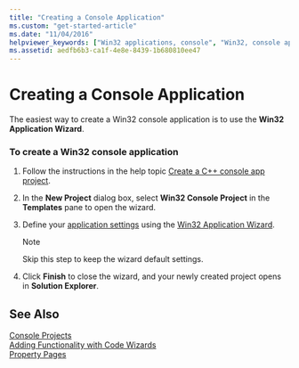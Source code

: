 ```yaml
---
title: "Creating a Console Application"
ms.custom: "get-started-article"
ms.date: "11/04/2016"
helpviewer_keywords: ["Win32 applications, console", "Win32, console applications", "console applications, Win32"]
ms.assetid: aedfb6b3-ca1f-4e8e-8439-1b680810ee47
---
```

# Creating a Console Application

The easiest way to create a Win32 console application is to use the **Win32 Application Wizard**.

### To create a Win32 console application

1. Follow the instructions in the help topic [Create a C++ console app project](../get-started/tutorial-console-cpp.md).

2. In the **New Project** dialog box, select **Win32 Console Project** in the **Templates** pane to open the wizard.

3. Define your [application settings](../windows/application-settings-win-32-project-wizard.md) using the [Win32 Application Wizard](../windows/win32-application-wizard.md).

   > [!NOTE]
   > Skip this step to keep the wizard default settings.

4. Click **Finish** to close the wizard, and your newly created project opens in **Solution Explorer**.

## See Also

[Console Projects](/visualstudio/debugger/debugging-preparation-console-projects)<br/>
[Adding Functionality with Code Wizards](../ide/adding-functionality-with-code-wizards-cpp.md)<br/>
[Property Pages](../build/reference/property-pages-visual-cpp.md)
